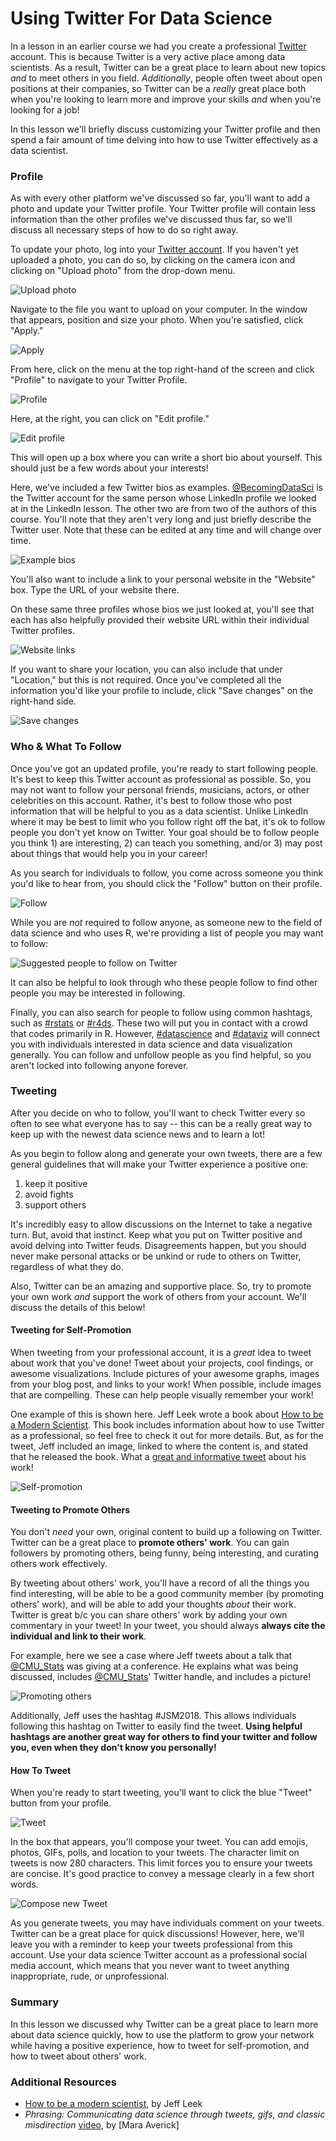 
# Using Twitter For Data Science

In a lesson in an earlier course we had you create a professional [Twitter](www.twitter.com) account. This is because Twitter is a very active place among data scientists. As a result, Twitter can be a great place to learn about new topics *and* to meet others in you field. *Additionally*, people often tweet about open positions at their companies, so Twitter can be a *really* great place both when you're looking to learn more and improve your skills *and* when you're looking for a job!

In this lesson we'll briefly discuss customizing your Twitter profile and then spend a fair amount of time delving into how to use Twitter effectively as a data scientist.

### Profile

As with every other platform we've discussed so far, you'll want to add a photo and update your Twitter profile. Your Twitter profile will contain less information than the other profiles we've discussed thus far, so we'll discuss all necessary steps of how to do so right away.

To update your photo, log into your [Twitter account](www.twitter.com). If you haven't yet uploaded a photo, you can do so, by clicking on the camera icon and clicking on "Upload photo" from the drop-down menu.


![Upload photo](https://docs.google.com/presentation/d/1iJ_ONxlP8SBZK6oAoeP7regVVmT5l9FIuZkMjAd-Y8Q/export/png?id=1iJ_ONxlP8SBZK6oAoeP7regVVmT5l9FIuZkMjAd-Y8Q&pageid=g3a45d4729b_0_0)

Navigate to the file you want to upload on your computer. In the window that appears, position and size your photo. When you're satisfied, click "Apply."


![Apply](https://docs.google.com/presentation/d/1iJ_ONxlP8SBZK6oAoeP7regVVmT5l9FIuZkMjAd-Y8Q/export/png?id=1iJ_ONxlP8SBZK6oAoeP7regVVmT5l9FIuZkMjAd-Y8Q&pageid=g40039f2b2d_0_2)

From here, click on the menu at the top right-hand of the screen and click "Profile" to navigate to your Twitter Profile.


![Profile](https://docs.google.com/presentation/d/1iJ_ONxlP8SBZK6oAoeP7regVVmT5l9FIuZkMjAd-Y8Q/export/png?id=1iJ_ONxlP8SBZK6oAoeP7regVVmT5l9FIuZkMjAd-Y8Q&pageid=g40039f2b2d_0_9)

Here, at the right, you can click on "Edit profile."


![Edit profile](https://docs.google.com/presentation/d/1iJ_ONxlP8SBZK6oAoeP7regVVmT5l9FIuZkMjAd-Y8Q/export/png?id=1iJ_ONxlP8SBZK6oAoeP7regVVmT5l9FIuZkMjAd-Y8Q&pageid=g40039f2b2d_0_15)

This will open up a box where you can write a short bio about yourself. This should just be a few words about your interests!

Here, we've included a few Twitter bios as examples. [@BecomingDataSci](https://twitter.com/BecomingDataSci?lang=en) is the Twitter account for the same person whose LinkedIn profile we looked at in the LinkedIn lesson. The other two are from two of the authors of this course. You'll note that they aren't very long and just briefly describe the Twitter user. Note that these can be edited at any time and will change over time.


![Example bios](https://docs.google.com/presentation/d/1iJ_ONxlP8SBZK6oAoeP7regVVmT5l9FIuZkMjAd-Y8Q/export/png?id=1iJ_ONxlP8SBZK6oAoeP7regVVmT5l9FIuZkMjAd-Y8Q&pageid=g40039f2b2d_0_25)

You'll also want to include a link to your personal website in the "Website" box.  Type the URL of your website there.

On these same three profiles whose bios we just looked at, you'll see that each has also helpfully provided their website URL within their individual Twitter profiles.


![Website links](https://docs.google.com/presentation/d/1iJ_ONxlP8SBZK6oAoeP7regVVmT5l9FIuZkMjAd-Y8Q/export/png?id=1iJ_ONxlP8SBZK6oAoeP7regVVmT5l9FIuZkMjAd-Y8Q&pageid=g40039f2b2d_0_37)

If you want to share your location, you can also include that under "Location," but this is not required. Once you've completed all the information you'd like your profile to include, click "Save changes" on the right-hand side.


![Save changes](https://docs.google.com/presentation/d/1iJ_ONxlP8SBZK6oAoeP7regVVmT5l9FIuZkMjAd-Y8Q/export/png?id=1iJ_ONxlP8SBZK6oAoeP7regVVmT5l9FIuZkMjAd-Y8Q&pageid=g40039f2b2d_0_32)

### Who & What To Follow

Once you've got an updated profile, you're ready to start following people. It's best to keep this Twitter account as professional as possible. So, you may not want to follow your personal friends, musicians, actors, or other celebrities on this account. Rather, it's best to follow those who post information that will be helpful to you as a data scientist. Unlike LinkedIn where it may be best to limit who you follow right off the bat, it's ok to follow people you don't yet know on Twitter. Your goal should be to follow people you think 1) are interesting, 2) can teach you something, and/or 3) may post about things that would help you in your career!

As you search for individuals to follow, you come across someone you think you'd like to hear from, you should click the "Follow" button on their profile.


![Follow](https://docs.google.com/presentation/d/1iJ_ONxlP8SBZK6oAoeP7regVVmT5l9FIuZkMjAd-Y8Q/export/png?id=1iJ_ONxlP8SBZK6oAoeP7regVVmT5l9FIuZkMjAd-Y8Q&pageid=g40039f2b2d_0_60)

While you are *not* required to follow anyone,  as someone new to the field of data science and who uses R, we're providing a list of people you may want to follow:


![Suggested people to follow on Twitter](https://docs.google.com/presentation/d/1iJ_ONxlP8SBZK6oAoeP7regVVmT5l9FIuZkMjAd-Y8Q/export/png?id=1iJ_ONxlP8SBZK6oAoeP7regVVmT5l9FIuZkMjAd-Y8Q&pageid=g3f1c4ef3e3_0_0)

It can also be helpful to look through who these people follow to find other people you may be interested in following.

Finally, you can also search for people to follow using common hashtags, such as
[#rstats](https://twitter.com/search?q=%23rstats&src=typd) or [#r4ds](https://twitter.com/search?q=%23r4ds&src=typd). These two will put you in contact with a crowd that codes primarily in R. However, [#datascience](https://twitter.com/search?q=%23datascience&src=typd) and [#dataviz](https://twitter.com/search?q=%23dataviz&src=typd) will connect you with individuals interested in data science and data visualization generally. You can follow and unfollow people as you find helpful, so you aren't locked into following anyone forever.

### Tweeting

After you decide on who to follow, you'll want to check Twitter every so often to see what everyone has to say -- this can be a really great way to keep up with the newest data science news and to learn a lot!

As you begin to follow along and generate your own tweets, there are a few general guidelines that will make your Twitter experience a positive one:

1. keep it positive
2. avoid fights
3. support others

It's incredibly easy to allow discussions on the Internet to take a negative turn. But, avoid that instinct. Keep what you put on Twitter positive and avoid delving into Twitter feuds. Disagreements happen, but you should never make personal attacks or be unkind or rude to others on Twitter, regardless of what they do.

Also, Twitter can be an amazing and supportive place. So, try to promote your own work *and* support the work of others from your account. We'll discuss the details of this below!


#### Tweeting for Self-Promotion

When tweeting from your professional account, it is a *great* idea to tweet about work that you've done! Tweet about your projects, cool findings, or awesome visualizations. Include pictures of your awesome graphs, images from your blog post, and links to your work! When possible, include images that are compelling. These can help people visually remember your work!

One example of this is shown here. Jeff Leek wrote a book about [How to be a Modern Scientist](https://leanpub.com/modernscientist). This book includes information about how to use Twitter as a professional, so feel free to check it out for more details. But, as for the tweet, Jeff included an image, linked to where the content is, and stated that he released the book. What a [great and informative tweet](https://twitter.com/jtleek/status/718494461672734721) about his work!


![Self-promotion](https://docs.google.com/presentation/d/1iJ_ONxlP8SBZK6oAoeP7regVVmT5l9FIuZkMjAd-Y8Q/export/png?id=1iJ_ONxlP8SBZK6oAoeP7regVVmT5l9FIuZkMjAd-Y8Q&pageid=g40039f2b2d_0_78)

#### Tweeting to Promote Others

You don't *need* your own, original content to build up a following on Twitter. Twitter can be a great place to **promote others' work**. You can gain followers by promoting others, being funny, being interesting, and curating others work effectively.  

By tweeting about others' work, you'll have a record of all the things you find interesting, will be able to be a good community member (by promoting others' work), and will be able to add your thoughts *about* their work. Twitter is great b/c you can share others' work by adding your own commentary in your tweet! In your tweet, you should always **always cite the individual and link to their work**.

For example, here we see a case where Jeff tweets about a talk that [@CMU_Stats](https://twitter.com/CMU_Stats) was giving at a conference. He explains what was being discussed, includes [@CMU_Stats](https://twitter.com/CMU_Stats)' Twitter handle, and includes a picture!


![Promoting others](https://docs.google.com/presentation/d/1iJ_ONxlP8SBZK6oAoeP7regVVmT5l9FIuZkMjAd-Y8Q/export/png?id=1iJ_ONxlP8SBZK6oAoeP7regVVmT5l9FIuZkMjAd-Y8Q&pageid=g40039f2b2d_0_82)

Additionally, Jeff uses the hashtag #JSM2018. This allows individuals following this hashtag on Twitter to easily find the tweet. **Using helpful hashtags are another great way for others to find your twitter and follow you, even when they don't know you personally!**


#### How To Tweet

When you're ready to start tweeting, you'll want to click the blue "Tweet" button from your profile.


![Tweet](https://docs.google.com/presentation/d/1iJ_ONxlP8SBZK6oAoeP7regVVmT5l9FIuZkMjAd-Y8Q/export/png?id=1iJ_ONxlP8SBZK6oAoeP7regVVmT5l9FIuZkMjAd-Y8Q&pageid=g40039f2b2d_0_90)

In the box that appears, you'll compose your tweet. You can add emojis, photos, GIFs, polls, and location to your tweets. The character limit on tweets is now 280 characters. This limit forces you to ensure your tweets are concise. It's good practice to convey a message clearly in a few short words.

![Compose new Tweet](https://docs.google.com/presentation/d/1iJ_ONxlP8SBZK6oAoeP7regVVmT5l9FIuZkMjAd-Y8Q/export/png?id=1iJ_ONxlP8SBZK6oAoeP7regVVmT5l9FIuZkMjAd-Y8Q&pageid=g40039f2b2d_0_95)

As you generate tweets, you may have individuals comment on your tweets. Twitter can be a great place for quick discussions! However, here, we'll leave you with a reminder to keep your tweets professional from this account. Use your data science Twitter account as a professional social media account, which means that you never want to tweet anything inappropriate, rude, or unprofessional.


### Summary

In this lesson we discussed why Twitter can be a great place to learn more about data science quickly, how to use the platform to grow your network while having a positive experience, how to tweet for self-promotion, and how to tweet about others' work.

### Additional Resources

* [How to be a modern scientist](https://leanpub.com/modernscientist), by Jeff Leek
* _Phrasing: Communicating data science through tweets, gifs, and classic misdirection_ [video](https://rud.is/b/2018/08/27/simplifying-world-tile-grid-creation-with-geom_wtg/), by [Mara Averick]
